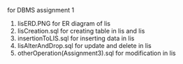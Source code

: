 
for DBMS assignment 1

  1. lisERD.PNG for ER diagram of lis
  2. lisCreation.sql for creating table in lis and lis
  3. insertionToLIS.sql for inserting data in lis
  4. lisAlterAndDrop.sql for update and delete in lis
  5. otherOperation(Assignment3).sql for modification in lis
  
